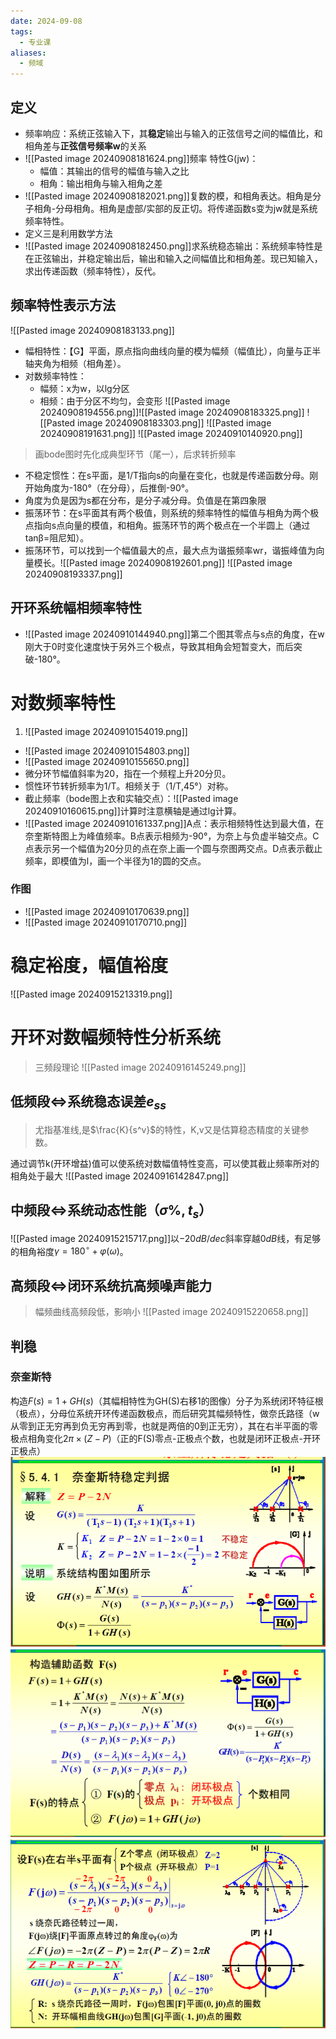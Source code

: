 ```yaml
---
date: 2024-09-08
tags:
  - 专业课
aliases:
  - 频域
---
```


## 定义
- 频率响应：系统正弦输入下，其**稳定**输出与输入的正弦信号之间的幅值比，和相角差与**正弦信号频率w**的关系
- ![[Pasted image 20240908181624.png]]频率 特性G(jw)：
   - 幅值：其输出的信号的幅值与输入之比
   - 相角：输出相角与输入相角之差
- ![[Pasted image 20240908182021.png]]复数的模，和相角表达。相角是分子相角-分母相角。相角是虚部/实部的反正切。将传递函数s变为jw就是系统频率特性。
- 定义三是利用数学方法
- ![[Pasted image 20240908182450.png]]求系统稳态输出：系统频率特性是在正弦输出，并稳定输出后，输出和输入之间幅值比和相角差。现已知输入，求出传递函数（频率特性），反代。
## 频率特性表示方法
![[Pasted image 20240908183133.png]]
- 幅相特性：【G】平面，原点指向曲线向量的模为幅频（幅值比），向量与正半轴夹角为相频（相角差）。
- 对数频率特性：
  - 幅频：x为w，以lg分区
  - 相频：由于分区不均匀，会变形
![[Pasted image 20240908194556.png]]![[Pasted image 20240908183325.png]]
![[Pasted image 20240908183303.png]]
![[Pasted image 20240908191631.png]]
![[Pasted image 20240910140920.png]]
> 画bode图时先化成典型环节（尾一），后求转折频率
- 不稳定惯性：在s平面，是1/T指向s的向量在变化，也就是传递函数分母。刚开始角度为-180°（在分母），后推倒-90°。
- 角度为负是因为s都在分布，是分子减分母。负值是在第四象限
- 振荡环节：在s平面其有两个极值，则系统的频率特性的幅值与相角为两个极点指向s点向量的模值，和相角。振荡环节的两个极点在一个半圆上（通过tanβ=阻尼知）。
- 振荡环节，可以找到一个幅值最大的点，最大点为谐振频率wr，谐振峰值为向量模长。![[Pasted image 20240908192601.png]] ![[Pasted image 20240908193337.png]]
## **开环**系统幅相频率特性
- ![[Pasted image 20240910144940.png]]第二个图其零点与s点的角度，在w刚大于0时变化速度快于另外三个极点，导致其相角会短暂变大，而后突破-180°。

# 对数频率特性
1. ![[Pasted image 20240910154019.png]]
 - ![[Pasted image 20240910154803.png]]
 - ![[Pasted image 20240910155650.png]]
- 微分环节幅值斜率为20，指在一个频程上升20分贝。
- 惯性环节转折频率为1/T。相频关于（1/T,45°）对称。
- 截止频率（bode图上衣和实轴交点）：![[Pasted image 20240910160615.png]]计算时注意横轴是通过lg计算。
- ![[Pasted image 20240910161337.png]]A点：表示相频特性达到最大值，在奈奎斯特图上为峰值频率。B点表示相频为-90°，为奈上与负虚半轴交点。C点表示另一个幅值为20分贝的点在奈上画一个圆与奈图两交点。D点表示截止频率，即模值为l，画一个半径为1的圆的交点。
### 作图
- ![[Pasted image 20240910170639.png]]
- ![[Pasted image 20240910170710.png]]

# 稳定裕度，幅值裕度
![[Pasted image 20240915213319.png]]
# 开环对数幅频特性分析系统
> 三频段理论
![[Pasted image 20240916145249.png]]
## 低频段$\Leftrightarrow$系统稳态误差$e_{ss}$
> 尤指基准线,是$\frac{K}{s^v}$的特性，K,v又是估算稳态精度的关键参数。

通过调节k(开环增益)值可以使系统对数幅值特性变高，可以使其截止频率所对的相角处于最大
![[Pasted image 20240916142847.png]]
## 中频段$\Leftrightarrow$系统动态性能（$\sigma\%,t_{s}$）
![[Pasted image 20240915215717.png]]以$-20dB/dec$斜率穿越$0dB$线，有足够的相角裕度$\gamma = 180^{\circ}+\varphi(\omega)$。
## 高频段$\Leftrightarrow$闭环系统抗高频噪声能力
> 幅频曲线高频段低，影响小
![[Pasted image 20240915220658.png]]

## 判稳
### 奈奎斯特
构造$F(s)=1+GH(s)$（其幅相特性为GH(S)右移1的图像）分子为系统闭环特征根（极点），分母位系统开环传递函数极点，而后研究其幅频特性，做奈氏路径（w从零到正无穷再到负无穷再到零，也就是两倍的0到正无穷），其在右半平面的零极点相角变化2$\pi \times (Z-P)$（正的F(S)零点-正极点个数，也就是闭环正极点-开环正极点）
![image.png](https://raw.githubusercontent.com/haoye11/image/main/img/202410252214556.png)
![image.png](https://raw.githubusercontent.com/haoye11/image/main/img/202410252214819.png)
![image.png](https://raw.githubusercontent.com/haoye11/image/main/img/202410252214997.png)


 